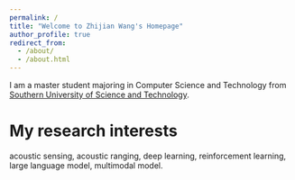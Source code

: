 ```yaml
---
permalink: /
title: "Welcome to Zhijian Wang's Homepage"
author_profile: true
redirect_from: 
  - /about/
  - /about.html
---
```


I am a master student majoring in Computer Science and Technology from [Southern University of Science and Technology](https://www.sustech.edu.cn/).

# My research interests

acoustic sensing, acoustic ranging, deep learning, reinforcement learning, large language model, multimodal model.
